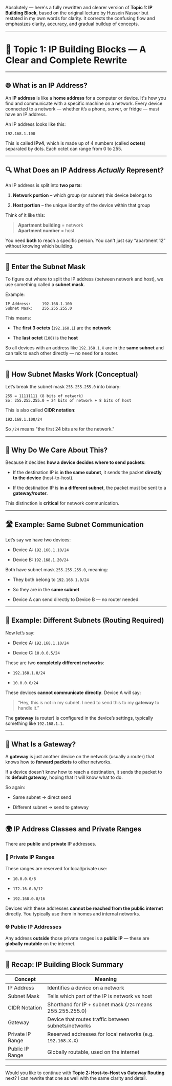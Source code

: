 Absolutely — here's a fully rewritten and clearer version of **Topic 1: IP Building Block**, based on the original lecture by Hussein Nasser but restated in my own words for clarity. It corrects the confusing flow and emphasizes clarity, accuracy, and gradual buildup of concepts.

---

# 🧱 Topic 1: IP Building Blocks — A Clear and Complete Rewrite

---

## 🌐 What is an IP Address?

An **IP address** is like a **home address** for a computer or device. It's how you find and communicate with a specific machine on a network. Every device connected to a network — whether it’s a phone, server, or fridge — must have an IP address.

An IP address looks like this:

```
192.168.1.100
```

This is called **IPv4**, which is made up of 4 numbers (called **octets**) separated by dots. Each octet can range from 0 to 255.

---

## 🔍 What Does an IP Address _Actually_ Represent?

An IP address is split into **two parts**:

1. **Network portion** – which group (or subnet) this device belongs to
    
2. **Host portion** – the unique identity of the device within that group
    

Think of it like this:

> **Apartment building** = network  
> **Apartment number** = host

You need **both** to reach a specific person. You can't just say “apartment 12” without knowing which building.

---

## 🧮 Enter the Subnet Mask

To figure out where to split the IP address (between network and host), we use something called a **subnet mask**.

Example:

```
IP Address:     192.168.1.100  
Subnet Mask:    255.255.255.0
```

This means:

- The **first 3 octets** (`192.168.1`) are the **network**
    
- The **last octet** (`100`) is the **host**
    

So all devices with an address like `192.168.1.X` are in the **same subnet** and can talk to each other directly — no need for a router.

---

## 🧠 How Subnet Masks Work (Conceptual)

Let’s break the subnet mask `255.255.255.0` into binary:

```
255 = 11111111 (8 bits of network)
So: 255.255.255.0 = 24 bits of network + 8 bits of host
```

This is also called **CIDR notation**:

```
192.168.1.100/24
```

So `/24` means "the first 24 bits are for the network."

---

## 🧭 Why Do We Care About This?

Because it decides **how a device decides where to send packets**:

- If the destination IP is **in the same subnet**, it sends the packet **directly to the device** (host-to-host).
    
- If the destination IP is **in a different subnet**, the packet must be sent to a **gateway/router**.
    

This distinction is **critical** for network communication.

---

## 🛣️ Example: Same Subnet Communication

Let’s say we have two devices:

- Device A: `192.168.1.10/24`
    
- Device B: `192.168.1.20/24`
    

Both have subnet mask `255.255.255.0`, meaning:

- They both belong to `192.168.1.0/24`
    
- So they are in the **same subnet**
    
- Device A can send directly to Device B — no router needed.
    

---

## 🌉 Example: Different Subnets (Routing Required)

Now let’s say:

- Device A: `192.168.1.10/24`
    
- Device C: `10.0.0.5/24`
    

These are two **completely different networks**:

- `192.168.1.0/24`
    
- `10.0.0.0/24`
    

These devices **cannot communicate directly**. Device A will say:

> “Hey, this is not in my subnet. I need to send this to my **gateway** to handle it.”

The **gateway** (a router) is configured in the device’s settings, typically something like `192.168.1.1`.

---

## 🚪 What Is a Gateway?

A **gateway** is just another device on the network (usually a router) that knows how to **forward packets** to other networks.

If a device doesn’t know how to reach a destination, it sends the packet to its **default gateway**, hoping that it will know what to do.

So again:

- Same subnet → direct send
    
- Different subnet → send to gateway
    

---

## 🌍 IP Address Classes and Private Ranges

There are **public** and **private** IP addresses.

### 🏡 Private IP Ranges

These ranges are reserved for local/private use:

- `10.0.0.0/8`
    
- `172.16.0.0/12`
    
- `192.168.0.0/16`
    

Devices with these addresses **cannot be reached from the public internet** directly. You typically use them in homes and internal networks.

### 🌐 Public IP Addresses

Any address **outside** those private ranges is a **public IP** — these are **globally routable** on the internet.

---

## 🧰 Recap: IP Building Block Summary

|Concept|Meaning|
|---|---|
|IP Address|Identifies a device on a network|
|Subnet Mask|Tells which part of the IP is network vs host|
|CIDR Notation|Shorthand for IP + subnet mask (`/24` means 255.255.255.0)|
|Gateway|Device that routes traffic between subnets/networks|
|Private IP Range|Reserved addresses for local networks (e.g. `192.168.X.X`)|
|Public IP Range|Globally routable, used on the internet|

---

Would you like to continue with **Topic 2: Host-to-Host vs Gateway Routing** next? I can rewrite that one as well with the same clarity and detail.
